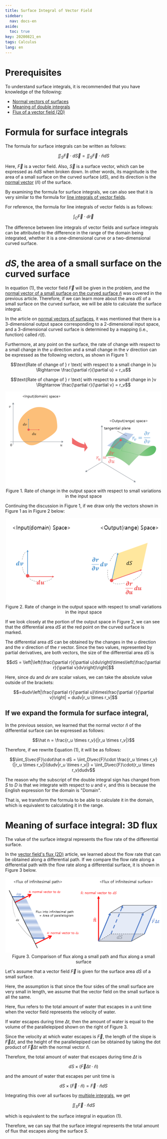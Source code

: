```yaml
---
title: Surface Integral of Vector Field
sidebar:
  nav: docs-en
aside:
  toc: true
key: 20200821_en
tags: Calculus
lang: en
---
```


# Prerequisites

To understand surface integrals, it is recommended that you have knowledge of the following:

* [Normal vectors of surfaces](https://angeloyeo.github.io/2020/08/20/normal_vector_en.html)
* [Meaning of double integrals](https://angeloyeo.github.io/2020/07/30/multiple_integral_en.html)
* [Flux of a vector field (2D)](https://angeloyeo.github.io/2020/08/18/flux_2D_en.html)

# Formula for surface integrals

The formula for surface integrals can be written as follows:

$$\iint_S\vec{F}\cdot d\vec{S} = \iint_S\vec{F}\cdot\hat{n}dS$$

Here, $\vec{F}$ is a vector field. Also, $\vec{S}$ is a surface vector, which can be expressed as $\hat{n}dS$ when broken down. In other words, its magnitude is the area of a small surface on the curved surface ($dS$), and its direction is the [normal vector](https://angeloyeo.github.io/2020/08/20/normal_vector_en.html) ($\hat{n}$) of the surface.

By examining the formula for surface integrals, we can also see that it is very similar to the formula for [line integrals of vector fields](https://angeloyeo.github.io/2020/08/17/line_integral_en.html).

For reference, the formula for line integrals of vector fields is as follows:

$$\int_C\vec{F}\cdot d\vec{r}$$

The difference between line integrals of vector fields and surface integrals can be attributed to the difference in the range of the domain being integrated, whether it is a one-dimensional curve or a two-dimensional curved surface.

# $dS$, the area of a small surface on the curved surface

In equation (1), the vector field $\vec{F}$ will be given in the problem, and the [normal vector of a small surface on the curved surface $\hat{n}$](https://angeloyeo.github.io/2020/08/20/normal_vector_en.html) was covered in the previous article. Therefore, if we can learn more about the area $dS$ of a small surface on the curved surface, we will be able to calculate the surface integral.

In the article on [normal vectors of surfaces](https://angeloyeo.github.io/2020/08/20/normal_vector_en.html), it was mentioned that there is a 3-dimensional output space corresponding to a 2-dimensional input space, and a 3-dimensional curved surface is determined by a mapping (i.e., function) called $r(t)$.

Furthermore, at any point on the surface, the rate of change with respect to a small change in the $u$ direction and a small change in the $v$ direction can be expressed as the following vectors, as shown in Figure 1:

$$\text{Rate of change of } r \text{ with respect to a small change in }u \Rightarrow \frac{\partial r}{\partial u} = r_u$$

$$\text{Rate of change of } r \text{ with respect to a small change in }v \Rightarrow \frac{\partial r}{\partial v} = r_v$$
<p align="center">
  <img src="https://raw.githubusercontent.com/angeloyeo/angeloyeo.github.io/master/pics/2020-08-21-surface_integral/pic1_en.png"> <br>
  Figure 1. Rate of change in the output space with respect to small variations in the input space
</p>

Continuing the discussion in Figure 1, if we draw only the vectors shown in Figure 1 as in Figure 2 below:

<p align="center">
  <img width="500" src="https://raw.githubusercontent.com/angeloyeo/angeloyeo.github.io/master/pics/2020-08-21-surface_integral/pic2_en.png"> <br>
  Figure 2. Rate of change in the output space with respect to small variations in the input space
</p>

If we look closely at the portion of the output space in Figure 2, we can see that the differential area $dS$ at the red point on the curved surface is marked.

The differential area $dS$ can be obtained by the changes in the $u$ direction and the $v$ direction of the $r$ vector. Since the two values, represented by partial derivatives, are both vectors, the size of the differential area $dS$ is

$$dS = \left|\left(\frac{\partial r}{\partial u}du\right)\times\left(\frac{\partial r}{\partial v}dv\right)\right|$$

Here, since $du$ and $dv$ are scalar values, we can take the absolute value outside of the brackets:

$$=dudv\left|\frac{\partial r}{\partial u}\times\frac{\partial r}{\partial v}\right| = dudv|r_u \times r_v|$$

## If we expand the formula for surface integral,

In the previous session, we learned that the normal vector $\hat n$ of the differential surface can be expressed as follows:

$$\hat n = \frac{r_u \times r_v}{|r_u \times r_v|}$$

Therefore, if we rewrite Equation (1), it will be as follows:

$$\iint_S\vec{F}\cdot\hat n dS = \iint_D\vec{F}\cdot \frac{r_u \times r_v}{|r_u \times r_v|}(dudv|r_u \times r_v|) = \iint_D\vec{F}\cdot(r_u \times r_v)dudv$$

The reason why the subscript of the double integral sign has changed from $S$ to $D$ is that we integrate with respect to $u$ and $v$, and this is because the English expression for the domain is "Domain".

That is, we transform the formula to be able to calculate it in the domain, which is equivalent to calculating it in the range.

# Meaning of surface integral: 3D flux

The value of the surface integral represents the flow rate of the differential surface.

In the [vector field's flux (2D)](https://angeloyeo.github.io/2020/08/18/flux_2D_en.html) article, we learned about the flow rate that can be obtained along a differential path. If we compare the flow rate along a differential path with the flow rate along a differential surface, it is shown in Figure 3 below.

<p align="center">
  <img src="https://raw.githubusercontent.com/angeloyeo/angeloyeo.github.io/master/pics/2020-08-21-surface_integral/pic3_en.png"> <br>
  Figure 3. Comparison of flux along a small path and flux along a small surface
</p>

Let's assume that a vector field $\vec{F}$ is given for the surface area $dS$ of a small surface.

Here, the assumption is that since the four sides of the small surface are very small in length, we assume that the vector field on the small surface is all the same.

Here, flux refers to the total amount of water that escapes in a unit time when the vector field represents the velocity of water.

If water escapes during time $\Delta t$, then the amount of water is equal to the volume of the parallelepiped shown on the right of Figure 3.

Since the velocity at which water escapes is $\vec{F}$, the length of the slope is $\vec{F}\Delta t$, and the height of the parallelepiped can be obtained by taking the dot product of $\vec{F}\Delta t$ with the normal vector $\hat n$.

Therefore, the total amount of water that escapes during time $\Delta t$ is 

$$dS\times (\vec{F}\Delta t \cdot \hat n)$$

and the amount of water that escapes per unit time is 

$$dS\times (\vec{F}\cdot \hat n) = \vec{F}\cdot \hat n dS$$

Integrating this over all surfaces by [multiple integrals](https://angeloyeo.github.io/2020/07/30/multiple_integral_en.html), we get 

$$\iint_S\vec{F}\cdot \hat n dS$$

which is equivalent to the surface integral in equation (1).

Therefore, we can say that the surface integral represents the total amount of flux that escapes along the surface $S$.
